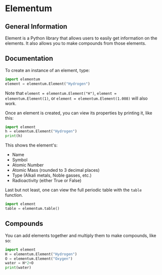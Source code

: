 # Elementum
## General Information
Element is a Python library that allows users to easily get information on the elements. It also allows you to make compounds from those elements.

## Documentation
To create an instance of an element, type:

```py
import elementum
element = elementum.Element("Hydrogen")
```

Note that `element = elementum.Element("H")`, `element = elementum.Element(1)`, or `element = elementum.Element(1.008)` will also work.

Once an element is created, you can view its properties by printing it, like this:

```py
import element
h = elementum.Element("Hydrogen")
print(h)
```

This shows the element's:
- Name
- Symbol
- Atomic Number
- Atomic Mass (rounded to 3 decimal places)
- Type (Alkali metals, Noble gasses, etc.)
- Radioactivity (either True or False)

Last but not least, one can view the full periodic table with the `table` function.

```py
import element
table = elementum.table()
```

## Compounds
You can add elements together and multiply them to make compounds, like so:

```py
import element
H = elementum.Element("Hydrogen")
O = elementum.Element("Oxygen")
water = H*2+O
print(water)
```